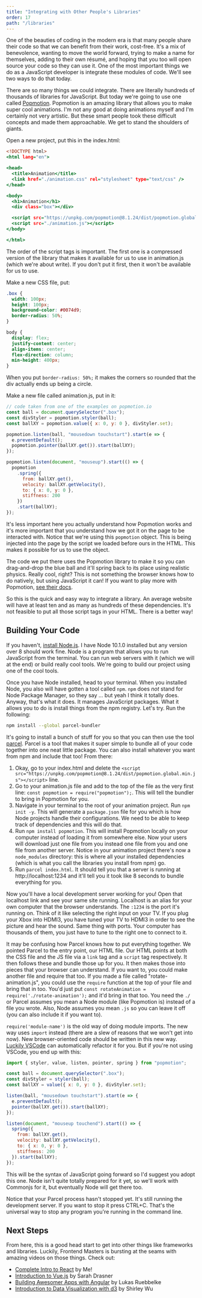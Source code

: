 ```yaml
---
title: "Integrating with Other People's Libraries"
order: 17
path: "/libraries"
---
```


One of the beauties of coding in the modern era is that many people share their code so that we can benefit from their work, cost-free. It's a mix of benevolence, wanting to move the world forward, trying to make a name for themselves, adding to their own résumé, and hoping that you too will open source your code so they can use it. One of the most important things we do as a JavaScript developer is integrate these modules of code. We'll see two ways to do that today.

There are so many things we could integrate. There are literally hundreds of thousands of libraries for JavaScript. But today we're going to use one called [Popmotion][pop]. Popmotion is an amazing library that allows you to make super cool animations. I'm not any good at doing animations myself and I'm certainly not very artistic. But these smart people took these difficult concepts and made them approachable. We get to stand the shoulders of giants.

Open a new project, put this in the index.html:

```htm
<!DOCTYPE html>
<html lang="en">

<head>
  <title>Animation</title>
  <link href="./animation.css" rel="stylesheet" type="text/css" />
</head>

<body>
  <h1>Animation</h1>
  <div class="box"></div>

  <script src="https://unpkg.com/popmotion@8.1.24/dist/popmotion.global.min.js"></script>
  <script src="./animation.js"></script>
</body>

</html>
```

The order of the script tags is important. The first one is a compressed version of the library that makes it available for us to use in animation.js (which we're about write). If you don't put it first, then it won't be available for us to use.

Make a new CSS file, put:

```css
.box {
  width: 100px;
  height: 100px;
  background-color: #0074d9;
  border-radius: 50%;
}

body {
  display: flex;
  justify-content: center;
  align-items: center;
  flex-direction: column;
  min-height: 400px;
}
```

When you put `border-radius: 50%;` it makes the corners so rounded that the div actually ends up being a circle.

Make a new file called animation.js, put in it:

```js
// code taken from one of the examples on popmotion.io
const ball = document.querySelector(".box");
const divStyler = popmotion.styler(ball);
const ballXY = popmotion.value({ x: 0, y: 0 }, divStyler.set);

popmotion.listen(ball, "mousedown touchstart").start(e => {
  e.preventDefault();
  popmotion.pointer(ballXY.get()).start(ballXY);
});

popmotion.listen(document, "mouseup").start(() => {
  popmotion
    .spring({
      from: ballXY.get(),
      velocity: ballXY.getVelocity(),
      to: { x: 0, y: 0 },
      stiffness: 200
    })
    .start(ballXY);
});
```

It's less important here you actually understand how Popmotion works and it's more important that you understand how we got it on the page to be interacted with. Notice that we're using this `popmotion` object. This is being injected into the page by the script we loaded before ours in the HTML. This makes it possible for us to use the object.

The code we put there uses the Popmotion library to make it so you can drag-and-drop the blue ball and it'll spring back to its place using realistic physics. Really cool, right? This is not something the browser knows how to do natively, but using JavaScript it can! If you want to play more with Popmotion, [see their docs][pop].

So this is the quick and easy way to integrate a library. An average website will have at least ten and as many as hundreds of these dependencies. It's not feasible to put all those script tags in your HTML. There is a better way!

## Building Your Code

If you haven't, [install Node.js][node]. I have Node 10.1.0 installed but any version over 8 should work fine. Node is a program that allows you to run JavaScript from the terminal. You can run web servers with it (which we will at the end) or build really cool tools. We're going to build our project using one of the cool tools.

Once you have Node installed, head to your terminal. When you installed Node, you also will have gotten a tool called `npm`. `npm` does _not_ stand for Node Package Manager, so they say … but yeah I think it totally does. Anyway, that's what it does. It manages JavaScript packages. What it allows you to do is install things from the npm registry. Let's try. Run the following:

```bash
npm install --global parcel-bundler
```

It's going to install a bunch of stuff for you so that you can then use the tool [parcel][parcel]. Parcel is a tool that makes it super simple to bundle all of your code together into one neat little package. You can also install whatever you want from npm and include that too! From there:

1. Okay, go to your index.html and delete the `<script src="https://unpkg.com/popmotion@8.1.24/dist/popmotion.global.min.js"></script>` line.
1. Go to your animation.js file and add to the top of the file as the very first line: `const popmotion = require("popmotion");`. This will tell the bundler to bring in Popmotion for you.
1. Navigate in your terminal to the root of your animation project. Run `npm init -y`. This will generate a `package.json` file for you which is how Node projects handle their configurations. We need to be able to keep track of dependencies and this will do that.
1. Run `npm install popmotion`. This will install Popmotion locally on your computer instead of loading it from somewhere else. Now your users will download just one file from you instead one file from you and one file from another server. Notice in your animation project there's now a `node_modules` directory: this is where all your installed dependencies (which is what you call the libraries you install from npm) go.
1. Run `parcel index.html`. It should tell you that a server is running at http://localhost:1234 and it'll tell you it took like 8 seconds to bundle everything for you.

Now you'll have a local development server working for you! Open that localhost link and see your same site running. Localhost is an alias for your own computer that the browser understands. The `:1234` is the port it's running on. Think of it like selecting the right input on your TV. If you plug your Xbox into HDMI3, you have tuned your TV to HDMI3 in order to see the picture and hear the sound. Same thing with ports. Your computer has thousands of them, you just have to tune to the right one to connect to it.

It may be confusing how Parcel knows how to put everything together. We pointed Parcel to the entry point, our HTML file. Our HTML points at both the CSS file and the JS file via a `link` tag and a `script` tag respectively. It then follows these and bundle those up for you. It then makes those into pieces that your browser can understand. If you want to, you could make another file and require that too. If you made a file called "rotate-animation.js", you could use the `require` function at the top of your file and bring that in too. You'd just put `const rotateAnimation = require('./rotate-animation');` and it'd bring in that too. You need the `./` or Parcel assumes you mean a Node module (like Popmotion is) instead of a file you wrote. Also, Node assumes you mean `.js` so you can leave it off (you can also include it if you want to).

`require('module-name')` is the old way of doing module imports. The new way uses `import` instead (there are a slew of reasons that we won't get into now). New browser-oriented code should be written in this new way. [Luckily VSCode][code] can automatically refactor it for you. But if you're not using VSCode, you end up with this:

```js
import { styler, value, listen, pointer, spring } from "popmotion";

const ball = document.querySelector(".box");
const divStyler = styler(ball);
const ballXY = value({ x: 0, y: 0 }, divStyler.set);

listen(ball, "mousedown touchstart").start(e => {
  e.preventDefault();
  pointer(ballXY.get()).start(ballXY);
});

listen(document, "mouseup touchend").start(() => {
  spring({
    from: ballXY.get(),
    velocity: ballXY.getVelocity(),
    to: { x: 0, y: 0 },
    stiffness: 200
  }).start(ballXY);
});
```

This will be the syntax of JavaScript going forward so I'd suggest you adopt this one. Node isn't quite totally prepared for it yet, so we'll work with Commonjs for it, but eventually Node will get there too.

Notice that your Parcel process hasn't stopped yet. It's still running the development server. If you want to stop it press CTRL+C. That's the universal way to stop any program you're running in the command line.

## Next Steps

From here, this is a good head start to get into other things like frameworks and libraries. Luckily, Frontend Masters is bursting at the seams with amazing videos on those things. Check out:

* [Complete Intro to React][react] by Me!
* [Introduction to Vue.js][vue] by Sarah Drasner
* [Building Awesomer Apps with Angular][angular] by Lukas Ruebbelke
* [Introduction to Data Visualization with d3][d3] by Shirley Wu

[pop]: https://popmotion.io/
[gh]: https://github.com/popmotion/popmotion
[node]: https://nodejs.org/
[parcel]: https://parceljs.org/
[code]: https://twitter.com/holtbt/status/995528779085721602
[react]: https://frontendmasters.com/courses/react/
[vue]: https://frontendmasters.com/courses/vue/
[angular]: https://frontendmasters.com/courses/building-apps-angular/
[d3]: https://frontendmasters.com/courses/d3-v4/

